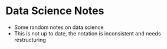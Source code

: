 # Data Science Notes
* Some random notes on data science
* This is not up to date, the notation is inconsistent and needs restructuring
